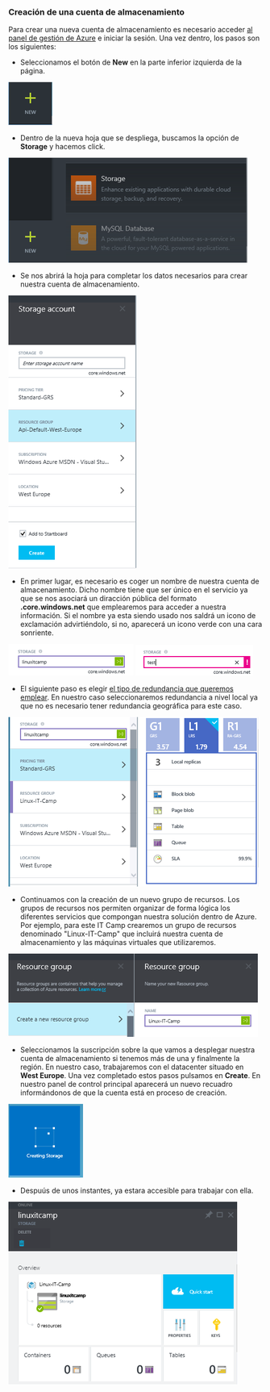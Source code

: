 ### Creación de una cuenta de almacenamiento

Para crear una nueva cuenta de almacenamiento es necesario acceder [al panel de gestión de Azure](http://portal.azure.com "Panel de gestión de Azure") e iniciar la sesión. Una vez dentro, los pasos son los siguientes:

- Seleccionamos el botón de **New** en la parte inferior izquierda de la página.

![Menú nuevo](images/storage-start-createAccount-Step1.png)

- Dentro de la nueva hoja que se despliega, buscamos la opción de **Storage** y hacemos click.

![Menú de inicio](images/storage-start-createAccount-Step2.png)

- Se nos abrirá la hoja para completar los datos necesarios para crear nuestra cuenta de almacenamiento. 

![Menú de inicio](images/storage-start-createAccount-Step3.png)

- En primer lugar, es necesario es coger un nombre de nuestra cuenta de almacenamiento. Dicho nombre tiene que ser único en el servicio ya que se nos asociará un diracción pública del formato **.core.windows.net** que emplearemos para acceder a nuestra información. Si el nombre ya esta siendo usado nos saldrá un icono de exclamación advirtiéndolo, si no, aparecerá un icono verde con una cara sonriente.
 
![Nombre de la cuenta de almacenamiento](images/storage-start-createAccount-Step4.png)
![Nombre de la cuenta de almacenamiento](images/storage-start-createAccount-Step5.png)

- El siguiente paso es elegir [el tipo de redundancia que queremos emplear](storage-redundancy.md "Redundancia Azure Storage "). En nuestro caso seleccionaremos redundancia a nivel local ya que no es necesario tener redundancia geográfica para este caso.

![Tipo de redundancia](images/storage-start-createAccount-Step7.png)

- Continuamos con la creación de un nuevo grupo de recursos. Los grupos de recursos nos permiten organizar de forma lógica los diferentes servicios que compongan nuestra solución dentro de Azure. Por ejemplo, para este IT Camp crearemos un grupo de recursos denominado "Linux-IT-Camp" que incluirá nuestra cuenta de almacenamiento y las máquinas virtuales que utilizaremos.

![Grupo de recursos](images/storage-start-createAccount-Step6.png)

- Seleccionamos la suscripción sobre la que vamos a desplegar nuestra cuenta de almacenamiento si tenemos más de una y finalmente la región. En nuestro caso, trabajaremos con el datacenter situado en **West Europe**. Una vez completado estos pasos pulsamos en **Create**. En nuestro panel de control principal aparecerá un nuevo recuadro informándonos de que la cuenta está en proceso de creación.
 
![Greación de la cuenta](images/storage-start-createAccount-Step8.png)

-  Despuús de unos instantes, ya estara accesible para trabajar con ella.

![Cuenta de almacenamiento](images/storage-start-createAccount-Step9.png)

